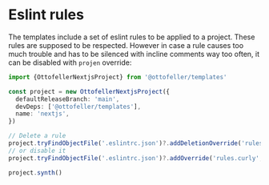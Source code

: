 # Eslint rules
The templates include a set of eslint rules to be applied to a project.
These rules are supposed to be respected.
However in case a rule causes too much trouble
and has to be silenced with incline comments way too often,
it can be disabled with `projen` override:

```typescript
import {OttofellerNextjsProject} from '@ottofeller/templates'

const project = new OttofellerNextjsProject({
  defaultReleaseBranch: 'main',
  devDeps: ['@ottofeller/templates'],
  name: 'nextjs',
})

// Delete a rule
project.tryFindObjectFile('.eslintrc.json')?.addDeletionOverride('rules.curly')
// or disable it
project.tryFindObjectFile('.eslintrc.json')?.addOverride('rules.curly', 'off')

project.synth()
```
